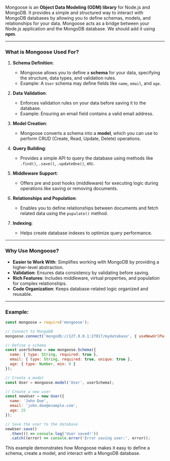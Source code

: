 
Mongoose is an **Object Data Modeling (ODM) library** for Node.js and MongoDB. It provides a simple and structured way to interact with MongoDB databases by allowing you to define schemas, models, and relationships for your data. Mongoose acts as a bridge between your Node.js application and the MongoDB database. We should add it using **npm**.

---

### What is Mongoose Used For?

1. **Schema Definition**:
    
    - Mongoose allows you to define a **schema** for your data, specifying the structure, data types, and validation rules.
    - Example: A `User` schema may define fields like `name`, `email`, and `age`.
2. **Data Validation**:
    
    - Enforces validation rules on your data before saving it to the database.
    - Example: Ensuring an email field contains a valid email address.
3. **Model Creation**:
    
    - Mongoose converts a schema into a **model**, which you can use to perform CRUD (Create, Read, Update, Delete) operations.
4. **Query Building**:
    
    - Provides a simple API to query the database using methods like `.find()`, `.save()`, `.updateOne()`, etc.
5. **Middleware Support**:
    
    - Offers pre and post hooks (middleware) for executing logic during operations like saving or removing documents.
6. **Relationships and Population**:
    
    - Enables you to define relationships between documents and fetch related data using the `populate()` method.
7. **Indexing**:
    
    - Helps create database indexes to optimize query performance.

---

### Why Use Mongoose?

- **Easier to Work With**: Simplifies working with MongoDB by providing a higher-level abstraction.
- **Validation**: Ensures data consistency by validating before saving.
- **Rich Features**: Includes middleware, virtual properties, and population for complex relationships.
- **Code Organization**: Keeps database-related logic organized and reusable.

---

### Example:

```javascript
const mongoose = require('mongoose');

// Connect to MongoDB
mongoose.connect('mongodb://127.0.0.1:27017/mydatabase', { useNewUrlParser: true, useUnifiedTopology: true });

// Define a schema
const userSchema = new mongoose.Schema({
  name: { type: String, required: true },
  email: { type: String, required: true, unique: true },
  age: { type: Number, min: 0 }
});

// Create a model
const User = mongoose.model('User', userSchema);

// Create a new user
const newUser = new User({
  name: 'John Doe',
  email: 'john.doe@example.com',
  age: 25
});

// Save the user to the database
newUser.save()
  .then(() => console.log('User saved!'))
  .catch((error) => console.error('Error saving user:', error));
```

This example demonstrates how Mongoose makes it easy to define a schema, create a model, and interact with a MongoDB database.